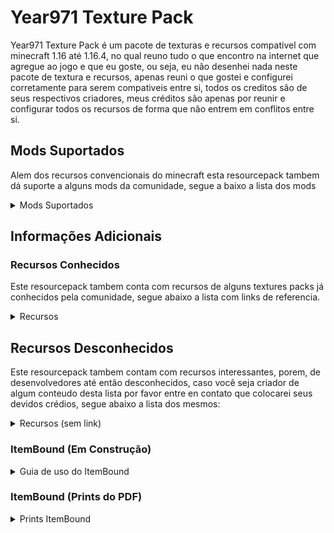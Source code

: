 # Year971 Texture Pack

Year971 Texture Pack é um pacote de texturas e recursos compativel com minecraft 1.16 até 1.16.4, no qual reuno tudo o que encontro na internet que agregue ao jogo e que eu goste, ou seja, eu não desenhei nada neste pacote de textura e recursos, apenas reuni o que gostei e configurei corretamente para serem compativeis entre si, todos os creditos são de seus respectivos criadores, meus créditos são apenas por reunir e configurar todos os recursos de forma que não entrem em conflitos entre si.

## Mods Suportados
Alem dos recursos convencionais do minecraft esta resourcepack tambem dá suporte a alguns mods da comunidade, segue a baixo a lista dos mods

<details>
<summary>Mods Suportados</summary>

 - advancementplaques
 - aether
 - ambience
 - apotheosis
 - baubles
 - botania
 - byg
 - chisel
 - cookingforblockheads
 - craftingtweaks
 - curios
 - cyclopscore
 - endergetic
 - enderstorage
 - everlastingabilities
 - extraboats
 - fairylights
 - farmingforblockheads
 - fml
 - forge
 - immersiveengineering
 - ironbackpacks
 - ironchest
 - jei
 - jeresources
 - legendarytooltips
 - mb
 - mea
 - midnight
 - mysticalagriculture
 - pamhc2crops
 - patchouli
 - psi
 - quark
 - realms
 - refinedstorage
 - silentgear
 - storagedrawers
 - tconstruct
 - thermal
 - twilightforest
 - upgrade_aquatic

</details>

## Informações Adicionais
### Recursos Conhecidos
Este resourcepack tambem conta com recursos de alguns textures packs já conhecidos pela comunidade, segue abaixo a lista com links de referencia.

<details>
<summary>Recursos</summary>

Atualmente o pacote de texturas e recursos Year971 conta com
- Faithful 1.16 (Base)
https://faithful.team/
- Default Dark Mode (Aparencia dos Menus)
https://www.curseforge.com/minecraft/texture-packs/default-dark-mode
- Colourful Containers Dark (Aparencia dos Menus)
https://www.planetminecraft.com/texture-pack/colourful-containers-dark-mode-gui-optifine-required/
- Itembound 1.9 (Novos itens)
https://www.planetminecraft.com/texture-pack/itembound-fixed/
- Spawn Egg 3D (Para ovos de geração)
https://www.curseforge.com/minecraft/texture-packs/spawn-egg-3d
- Potion Icons (Para icones de poções e flechas encantadas)
https://www.planetminecraft.com/texture-pack/potion-icons-java-edition/
- Player Mob Models (para os mobs)
https://www.planetminecraft.com/texture-pack/cute-mob-models-resource-pack-my-own-version/
- Vanilla Tweaks (Recursos Extras)
https://vanillatweaks.net/picker/resource-packs/

</details>

## Recursos Desconhecidos
Este resourcepack tambem contam com recursos interessantes, porem, de desenvolvedores até então desconhecidos, caso você seja criador de algum conteudo desta lista por favor entre en contato que colocarei seus devidos crédios, segue abaixo a lista dos mesmos:

<details>
<summary>Recursos (sem link)</summary>

 - DifferentStems  
 - BetterParticles  
 - HDShieldBanners  
 - AnimatedCampfireItem  
 - PolishedStonesToBricks  
 - BushyLeaves  
 - DarkerDarkOakLeaves  
 - FancySunflowers  
 - GrassSides  
 - MyceliumSides  
 - PathSides  
 - PodzolSides  
 - SnowSides  
 - CrimsonNyliumSides  
 - WarpedNyliumSides  
 - QuieterMinecarts  
 - OreBorders  
 - VisualInfestedStoneItems  
 - HungerPreview  
 - StickyPistonSides  
 - DirectionalHoppers  
 - DirectionalDispensersDroppers  
 - BetterObservers  
 - GroovyLevers  
 - CompassLodestone  
 - BrewingGuideDark  
 - VisualHoney  
 - VisualCauldronStages  
 - VisualComposterStages  
 - VisualSaplingGrowth  
 - NoteblockBanners  
 - 3DTiles  
 - 3DLadders  
 - 3DRails  
 - 3DSugarcane  
 - 3DIronBars  
 - 3DLilyPads  
 - 3DMushrooms  
 - 3DStonecutters  
 - 3DDoors&Trapdoors  
 - 3DVines  
 - PingColorIndicator  
 - NumberedHotbar  
 - StandardGalactic  
 - SGAToEnglish  
 - DoubleSlabFix  
 
</details>

### ItemBound (Em Construção)

<details>
<summary>Guia de uso do ItemBound</summary>

![ItemBound Logo](ItemBound/0.png)

# Índice
1. [Equipamentos & Armamentos](#equipamentos--armamentos "Equipamentos & Armamentos")  
1.1 [Classicos](#classicos "classicos")  
1.2 [Arcos](#arcos "Arcos")  
1.3 [Espadas de Bloco](#espadas-de-bloco "Espadas de Bloco")  
1.4 [Armas](#armas "Armas")  
1.5 [Fantasia](#fantasia "Fantasia")  
1.6 [Legendarios](#legendarios "Legendarios")  
1.7 [Sabres de Luz](#sabres-de-luz "Sabres de Luz")  
1.8 [Celulares](#celulares "Celulares")  
1.9 [Sobreviventes](#sobreviventes "Sobreviventes")  
1.10 [Video Game](#video-game "Video Game")  
1.11 [Pistolas D`agua](#pistolas-dagua "Pistolas Dagua")  
1.12 [Utensílios de Escrita](#utens%C3%ADlios-de-escrita "Utensílios de Escrita")  
1.13 [Isqueiros](#isqueiros "Isqueiros")  
1.14 [Fidget Spinners](#fidget-spinners "Fidget Spinners")  
1.15 [Picaretas](#picaretas "Picaretas")  
1.16 [Pá](#pa "Pá")  
1.17 [Tesouras](#tesouras "Tesouras")  
2. [Escudos](#escudos "Escudos")  
2.1 [Pranchas](#pranchas "Pranchas")  
2.2 [Escudos de Madeira](#escudos-de-madeira "Escudos de Madeira")  
3. [Armaduras](#armaduras "Armaduras")  
3.1 [Capas](#capas "Capas")  
3.2 [Fantasias](#fantasias "Fantasias")  
3.3 [Power Rangers](#power-rangers "Power Rangers")  
3.4 [Armadura Invisivel](#armadura-invisivel "Armadura Invisivel")  
3.5 [Armadura Minecraft](#armadura-minecraft "Armadura Minecraft")  
 

## Equipamentos & Armamentos
### Classicos
|Icone|Nome|Item|Encantamento|
|--|--|--|-|
|![Adaga](ItemBound/table/5.png)|Dagger|Qualquer Espada|-|
|![Katana](ItemBound/table/6.png)|Katana|Qualquer Espada|-|
|![Espada Longa](ItemBound/table/7.png)|Longsword|Qualquer Espada|-|
|![enter image description here](ItemBound/table/8.png)|Nunchuck|Qualquer Espada|-|
|![Rapieira](ItemBound/table/9.png)|Rapier|Qualquer Espada|-|
|![Lança](ItemBound/table/10.png)|Spear|Qualquer Espada|-|
|![Tridente](ItemBound/table/11.png)|Trident|Qualquer Espada|-|
|![Machado de Batalha](ItemBound/table/12.png)|Battle Axe|Qualquer Machado|-|
|![Foice](ItemBound/table/13.png)|Scythe|Qualquer Machado|-|

 ### Arcos

|Icone|Nome|Item|Encantamento|
|--|--|--|--|
|![Arco em Chamas](ItemBound/table/14.png)|Blaze Bow|Arco|Chama|
|![Arco Azul](ItemBound/table/15.png)|Bluejay Bow|Arco|-|
|![Arco Cardinal](ItemBound/table/16.png)|Cardinal Bow|Arco|-|
|![Arco-Iris](ItemBound/table/17.png)|Rain-Bow|Arco|Infinidade

### Espadas de Blocos
|Icone|Nome|Item|Encantamento|
|--|--|--|--|
|![Espada de Pedra Matriz](ItemBound/table/18.png)|Bedrock Sword|Qualquer Espada|Inquebravel|
|![-](ItemBound/table/19.png)|Red Concrete Sword|Qualquer Espada|-|
|![-](ItemBound/table/19.png)|Orange Concrete Sword|Qualquer Espada|-|
|![-](ItemBound/table/19.png)|Yellow Concrete Sword|Qualquer Espada|-|
|![-](ItemBound/table/19.png)|Lime Concrete Sword|Qualquer Espada|-|
|![-](ItemBound/table/19.png)|Green Concrete Sword|Qualquer Espada|-|
|![-](ItemBound/table/19.png)|Cyan Concrete Sword|Qualquer Espada|-|
|![-](ItemBound/table/19.png)|Light-Blue Concrete Sword|Qualquer Espada|-|
|![-](ItemBound/table/19.png)|Blue Concrete Sword|Qualquer Espada|-|
|![-](ItemBound/table/19.png)|Purple Concrete Sword|Qualquer Espada|-|
|![-](ItemBound/table/19.png)|Magenta Concrete Sword|Qualquer Espada|-|
|![-](ItemBound/table/19.png)|Pink Concrete Sword|Qualquer Espada|-|
|![-](ItemBound/table/19.png)|Brown Concrete Sword|Qualquer Espada|-|
|![-](ItemBound/table/19.png)|White Concrete Sword|Qualquer Espada|-|
|![-](ItemBound/table/19.png)|Light-Gray Concrete Sword|Qualquer Espada|-|
|![-](ItemBound/table/19.png)|Gray Concrete Sword|Qualquer Espada|-|
|![-](ItemBound/table/19.png)|Black Concrete Sword|Qualquer Espada|-|
|![-](ItemBound/table/20.png)|Emerald Sword|Qualquer Espada|Saque|
|![-](ItemBound/table/21.png)|Glass Sword|Qualquer Espada|-|
|![-](ItemBound/table/22.png)|Nether Sword|Qualquer Espada|Aspecto Flamejante|
|![-](ItemBound/table/23.png)|Obsidian Sword|Qualquer Espada|Repulsão|
|![-](ItemBound/table/24.png)|Rainbow Sword|Qualquer Espada|-|
|![-](ItemBound/table/25.png)|Andesite Sword|Qualquer Espada|-|
|![-](ItemBound/table/25.png)|Diorite Sword|Qualquer Espada|-|
|![-](ItemBound/table/25.png)|Granite Sword|Qualquer Espada|-|
|![-](ItemBound/table/26.png)|Sandstone Sword|Qualquer Espada|-|
|![-](ItemBound/table/26.png)|Red Sandstone Sword|Qualquer Espada|-|

### Armas
|Icone|Nome|Item|Encantamento|
|--|--|--|--|
|![-](ItemBound/table/27.png)|Handgun|Arco|-|
|![-](ItemBound/table/28.png)|Viper|Arco|afiação|

### Fantasia
|Icone|Nome|Item|Encantamento|
|--|--|--|--|
|![-](ItemBound/table/29.png)|Dark Scythe|Qualquer Machado|Afiação|

### Legendarios
|Icone|Nome|Item|Encantamento|
|--|--|--|--|
|![-](ItemBound/table/30.png)|Excalibur|Qualquer Espada|-|

### Sabres de Luz
|Icone|Nome|Item|Encantamento|
|--|--|--|--|
|![-](ItemBound/table/31.png)|Green Lightsaber|Qualquer Espada|Afiação|
|![-](ItemBound/table/31.png)|Violet Lightsaber|Qualquer Espada|Afiação|
|![-](ItemBound/table/31.png)|Yellow Lightsaber|Qualquer Espada|Afiação|
|![-](ItemBound/table/31.png)|Red Lightsaber|Qualquer Espada|Afiação|
|![-](ItemBound/table/31.png)|Blue Lightsaber|Qualquer Espada|Afiação|

### Celulares
##### (Possivel Referencia a Mirai Nikki ?)
|Icone|Nome|Item|Encantamento|
|--|--|--|--|
|![-](ItemBound/table/32.png)|Black Smartphone|Arco||
|![-](ItemBound/table/32.png)|Silver Smartphone|Arco||
|![-](ItemBound/table/32.png)|Gold Smartphone|Arco||
|![-](ItemBound/table/32.png)|Rose Smartphone|Arco||
|![-](ItemBound/table/32.png)|Diamond Smartphone|Arco||

### Sobrevivente
|Icone|Nome|Item|Encantamento|
|--|--|--|--|
|![-](ItemBound/table/33.png)|1000 Degree Knife|Qualquer Espada|Aspecto Flamejante|
|![-](ItemBound/table/34.png)|Apple Pen|Qualquer Espada|-|
|![-](ItemBound/table/34.png)|Pineapple Pen|Qualquer Espada|-|
|![-](ItemBound/table/34.png)|Pen Pineapple Apple Pen|Qualquer Espada|-|
|![-](ItemBound/table/35.png)|Brick|Qualquer Espada|-|
|![-](ItemBound/table/36.png)|Twig|Qualquer Espada|-|
|![-](ItemBound/table/37.png)|Wooden Bat|Qualquer Espada|-|
|![-](ItemBound/table/37.png)|Iron Bat|Qualquer Espada|-|
|![-](ItemBound/table/38.png)|Knife|Qualquer Espada|-|
|![-](ItemBound/table/39.png)|Microfone|Qualquer Espada|-|
|![-](ItemBound/table/40.png)|Green Paintbrush|Qualquer Espada|-|
|![-](ItemBound/table/40.png)|Violet Paintbrush|Qualquer Espada|-|
|![-](ItemBound/table/40.png)|Yellow Paintbrush|Qualquer Espada|-|
|![-](ItemBound/table/40.png)|Red Paintbrush|Qualquer Espada|-|
|![-](ItemBound/table/40.png)|Blue Paintbrush|Qualquer Espada|-|
|![-](ItemBound/table/41.png)|Green Pinwheel|Qualquer Espada|-|
|![-](ItemBound/table/41.png)|Pink Pinwheel|Qualquer Espada|-|
|![-](ItemBound/table/41.png)|Yellow Pinwheel|Qualquer Espada|-|
|![-](ItemBound/table/41.png)|Red Pinwheel|Qualquer Espada|-|
|![-](ItemBound/table/41.png)|Blue Pinwheel|Qualquer Espada|-|
|![-](ItemBound/table/42.png)|Green Racket|Qualquer Espada|-|
|![-](ItemBound/table/42.png)|Red Racket|Qualquer Espada|-|
|![-](ItemBound/table/43.png)|Bus Stop Sign|Qualquer Espada|-|
|![-](ItemBound/table/44.png)|Stop Sign|Qualquer Espada|-|
|![-](ItemBound/table/45.png)|Work Sign|Qualquer Espada|-|

### Video Game
|Icone|Nome|Item|Encantamento|
|--|--|--|--|
|![-](ItemBound/table/46.png)|Buster Sword|Qualquer Espada|Repulsão|

### Pistolas D'agua
|Icone|Nome|Item|Encantamento|
|--|--|--|--|
|![-](ItemBound/table/47.png)|Blue Water Gun|Arco|-|
|![-](ItemBound/table/47.png)|Green Water Gun|Arco|-|
|![-](ItemBound/table/47.png)|Orange Water Gun|Arco|-|
|![-](ItemBound/table/47.png)|Pink Water Gun|Arco|-|

### Utensílios de Escrita
|Icone|Nome|Item|Encantamento|
|--|--|--|--|
|![-](ItemBound/table/48.png)|Blue Pencil|Qualquer Espada|-|
|![-](ItemBound/table/48.png)|Green Pencil|Qualquer Espada|-|
|![-](ItemBound/table/48.png)|Red Pencil|Qualquer Espada|-|
|![-](ItemBound/table/48.png)|Yellow Pencil|Qualquer Espada|-|
|![-](ItemBound/table/49.png)|Blue Marker|Qualquer Espada|-|
|![-](ItemBound/table/49.png)|Green Marker|Qualquer Espada|-|
|![-](ItemBound/table/49.png)|Red Marker|Qualquer Espada|-|
|![-](ItemBound/table/49.png)|Yellow Marker|Qualquer Espada|-|
|![-](ItemBound/table/50.png)|Blue Pen|Qualquer Espada|-|
|![-](ItemBound/table/50.png)|Green Pen|Qualquer Espada|-|
|![-](ItemBound/table/50.png)|Red Pen|Qualquer Espada|-|
|![-](ItemBound/table/50.png)|Violet Pen|Qualquer Espada|-|
|![-](ItemBound/table/51.png)|Blue Quill|Qualquer Espada|-|
|![-](ItemBound/table/51.png)|Green Quill|Qualquer Espada|-|
|![-](ItemBound/table/51.png)|Red Quill|Qualquer Espada|-|
|![-](ItemBound/table/51.png)|Yellow Quill|Qualquer Espada|-|
|![-](ItemBound/table/52.png)|Blue Fountain pen|Qualquer Espada|-|
|![-](ItemBound/table/52.png)|Green Fountain pen|Qualquer Espada|-|
|![-](ItemBound/table/52.png)|Red Fountain pen|Qualquer Espada|-|
|![-](ItemBound/table/52.png)|Yellow Fountain pen|Qualquer Espada|-|

### Isqueiros
|Icone|Nome|Item|Encantamento|
|--|--|--|--|
|![-](ItemBound/table/53.png)|Red Lighter|Pederneira||
|![-](ItemBound/table/53.png)|Orange Lighter|Pederneira||
|![-](ItemBound/table/53.png)|Yellow Lighter|Pederneira||
|![-](ItemBound/table/53.png)|Green Lighter|Pederneira||
|![-](ItemBound/table/53.png)|Blue Lighter|Pederneira||
|![-](ItemBound/table/53.png)|Violet Lighter|Pederneira||
|![-](ItemBound/table/53.png)|Pink Lighter|Pederneira||
|![-](ItemBound/table/53.png)|White Lighter|Pederneira||
|![-](ItemBound/table/53.png)|Black Lighter|Pederneira||

### Fidget Spinners
|Icone|Nome|Item|Encantamento|
|--|--|--|--|
|![-](ItemBound/table/54.png)|Red Fidget Spinner|Vara de Pescar|-|
|![-](ItemBound/table/54.png)|Orange Fidget Spinner|Vara de Pescar|-|
|![-](ItemBound/table/54.png)|Yellow Fidget Spinner|Vara de Pescar|-|
|![-](ItemBound/table/54.png)|Green Fidget Spinner|Vara de Pescar|-|
|![-](ItemBound/table/54.png)|Blue Fidget Spinner|Vara de Pescar|-|
|![-](ItemBound/table/54.png)|Violet Fidget Spinner|Vara de Pescar|-|
|![-](ItemBound/table/54.png)|Pink Fidget Spinner|Vara de Pescar|-|
|![-](ItemBound/table/54.png)|White Fidget Spinner|Vara de Pescar|-|
|![-](ItemBound/table/54.png)|Black Fidget Spinner|Vara de Pescar|-|

### Picaretas
|Icone|Nome|Item|Encantamento|
|--|--|--|--|
|![-](ItemBound/table/55.png)|Drill|Picareta de Ferro|Eficiencia|
|![-](ItemBound/table/55.png)|Drill|Picareta de Ouro|Eficiencia|
|![-](ItemBound/table/55.png)|Drill|Picareta de Diamante|Eficiencia|
|![-](ItemBound/table/56.png)|Fork|Qualquer Picareta|-|

### Pá
|Icone|Nome|Item|Encantamento|
|--|--|--|--|
|![-](ItemBound/table/57.png)|Spoon|Qualquer Pá|-|

### Tesouras
|Icone|Nome|Item|Encantamento|
|--|--|--|--|
|![-](ItemBound/table/58.png)|Razor|Tesoura|-|
|![-](ItemBound/table/59.png)|Blue Scissors|Tesoura|-|
|![-](ItemBound/table/59.png)|Green Scissors|Tesoura|-|
|![-](ItemBound/table/59.png)|Red Scissors|Tesoura|-|

## Escudos
### Pranchas
|Icone|Nome|Item|Encantamento|
|--|--|--|--|
|![-](ItemBound/table/60.png)|Red Bodyboard|Escudo|-|
|![-](ItemBound/table/60.png)|Yellow Bodyboard|Escudo|-|
|![-](ItemBound/table/60.png)|Green Bodyboard|Escudo|-|
|![-](ItemBound/table/60.png)|Blue Bodyboard|Escudo|-|
|![-](ItemBound/table/60.png)|Purple Bodyboard|Escudo|-|
|![-](ItemBound/table/60.png)|Pink Bodyboard|Escudo|-|
|![-](ItemBound/table/60.png)|Black Bodyboard|Escudo|-|

### Escudos de Madeira
|Icone|Nome|Item|Encantamento|
|--|--|--|--|
|![-](ItemBound/table/61.png)|Birch Log Shield|Escudo|-|
|![-](ItemBound/table/61.png)|Oak Log Shield|Escudo|-|
|![-](ItemBound/table/61.png)|Jungle Log Shield|Escudo|-|
|![-](ItemBound/table/61.png)|Acacia Log Shield|Escudo|-|
|![-](ItemBound/table/61.png)|Spruce Log Shield|Escudo|-|
|![-](ItemBound/table/61.png)|Dark Oak Log Shield|Escudo|-|

## Armaduras
### Capas
|Icone|Nome|Item|Encantamento|
|--|--|--|--|
|![-](ItemBound/table/63.png)|Plain Cape|Armadura de Couro|-|
|![-](ItemBound/table/64.png)|Rainbow Cape|Qualquer Armadura|-|
|![-](ItemBound/table/65.png)|Blue Haven Cape|Qualquer Armadura|-|
|![-](ItemBound/table/66.png)|ItemBound Cape|Qualquer Armadura|-|
|![-](ItemBound/table/67.png)|Blaze Cape|Qualquer Armadura|Proteção Contra Fogo|
|![-](ItemBound/table/68.png)|Creeper Cape|Qualquer Armadura|Proteção Contra Explosão|
|![-](ItemBound/table/69.png)|Cross Cape|Qualquer Armadura|Proteção|
|![-](ItemBound/table/70.png)|Curse Cape|Qualquer Armadura|Espinhos|

### Fantasias
|Icone|Nome|Item|Encantamento|
|--|--|--|--|
|![-](ItemBound/table/71.png)|Cat Ears|Capacete de Couro|-|
|![-](ItemBound/table/72.png)|Gold Cat Ears|Qualquer Capacete|-|
|![-](ItemBound/table/72.png)|Zombie Cat Ears|Qualquer Capacete|-|
|![-](ItemBound/table/72.png)|Calico Cat Ears|Qualquer Capacete|-|
|![-](ItemBound/table/72.png)|Diamond Cat Ears|Qualquer Capacete|-|
|![-](ItemBound/table/73.png)|Halo|Qualquer Capacete|Proteção|
|![-](ItemBound/table/74.png)|Black Striped Socks|Calça de Couro|-|
|![-](ItemBound/table/74.png)|White Striped Socks|Calça de Couro|-|
|![-](ItemBound/table/75.png)|Rainbow Socks|Qualquer Calça|-|
|![-](ItemBound/table/75.png)|Pastel Rainbow Socks|Qualquer Calça|-|

### Power Ranger
|Icone|Nome|Item|Encantamento|
|--|--|--|--|
|![-](ItemBound/table/76-1.png)|&#60;cor&#62; Power Crafter Helmet|Qualquer Capacete|-|
|![-](ItemBound/table/76-2.png)|&#60;cor&#62; Power Crafter Chestplate|Qualquer Peitoral|-|
|![-](ItemBound/table/76-3.png)|&#60;cor&#62; Power Crafter Leggings|Qualquer Calça|-|
|![-](ItemBound/table/76-4.png)|&#60;cor&#62; Power Crafter Boots|Qualquer Bota|-|
###### Cores: Blue, Green, Yellow, Red, Pink | Exemplo: Red Power Crafter Helmet

### Armadura Invisivel
|Icone|Nome|Item|Encantamento|
|--|--|--|--|
|![-](ItemBound/table/77-1.png)|Invisible Helmet|Qualquer Capacete|-|
|![-](ItemBound/table/77-2.png)|Invisible Chestplate|Qualquer Peitoral|-|
|![-](ItemBound/table/77-3.png)|Invisible Leggings|Qualquer Calça|-|
|![-](ItemBound/table/77-4.png)|Invisible Boots|Qualquer Bota|-|

### Armadura "Minecraft"
|Icone|Nome|Item|Encantamento|
|--|--|--|--|
|![-](ItemBound/table/78-1.png)|Slime Helmet|Capacete de Couro|-|
|![-](ItemBound/table/78-2.png)|Slime Top|Peitoral de Couro|-|
|![-](ItemBound/table/78-3.png)|Slime Pants|Calça de Couro|-|
|![-](ItemBound/table/78-4.png)|Slime Boots|Bota de Couro|-|


# <!-- <details> -->
<summary>Guia de uso do ItemBound</summary>

![ItemBound Logo](ItemBound/0.png)

## Armamentos
### Classicos
|Icone|Nome|Item|Encantamento|
|--|--|--|-|
|![Adaga](ItemBound/table/5.png)|Dagger|Qualquer Espada|-|
|![Katana](ItemBound/table/6.png)|Katana|Qualquer Espada|-|
|![Espada Longa](ItemBound/table/7.png)|Longsword|Qualquer Espada|-|
|![enter image description here](ItemBound/table/8.png)|Nunchuck|Qualquer Espada|-|
|![Rapieira](ItemBound/table/9.png)|Rapier|Qualquer Espada|-|
|![Lança](ItemBound/table/10.png)|Spear|Qualquer Espada|-|
|![Tridente](ItemBound/table/11.png)|Trident|Qualquer Espada|-|
|![Machado de Batalha](ItemBound/table/12.png)|Battle Axe|Qualquer Machado|-|
|![Foice](ItemBound/table/13.png)|Scythe|Qualquer Machado|-|

 ### Arcos

|Icone|Nome|Item|Encantamento|
|--|--|--|--|
|![Arco em Chamas](ItemBound/table/14.png)|Blaze Bow|Arco|Chama|
|![Arco Azul](ItemBound/table/15.png)|Bluejay Bow|Arco|-|
|![Arco Cardinal](ItemBound/table/16.png)|Cardinal Bow|Arco|-|
|![Arco-Iris](ItemBound/table/17.png)|Rain-Bow|Arco|Infinidade

### Espadas de Blocos
|Icone|Nome|Item|Encantamento|
|--|--|--|--|
|![Espada de Pedra Matriz](ItemBound/table/18.png)|Bedrock Sword|Qualquer Espada|Inquebravel|
|![-](ItemBound/table/19.png)|Red Concrete Sword|Qualquer Espada|-|
|![-](ItemBound/table/19.png)|Orange Concrete Sword|Qualquer Espada|-|
|![-](ItemBound/table/19.png)|Yellow Concrete Sword|Qualquer Espada|-|
|![-](ItemBound/table/19.png)|Lime Concrete Sword|Qualquer Espada|-|
|![-](ItemBound/table/19.png)|Green Concrete Sword|Qualquer Espada|-|
|![-](ItemBound/table/19.png)|Cyan Concrete Sword|Qualquer Espada|-|
|![-](ItemBound/table/19.png)|Light-Blue Concrete Sword|Qualquer Espada|-|
|![-](ItemBound/table/19.png)|Blue Concrete Sword|Qualquer Espada|-|
|![-](ItemBound/table/19.png)|Purple Concrete Sword|Qualquer Espada|-|
|![-](ItemBound/table/19.png)|Magenta Concrete Sword|Qualquer Espada|-|
|![-](ItemBound/table/19.png)|Pink Concrete Sword|Qualquer Espada|-|
|![-](ItemBound/table/19.png)|Brown Concrete Sword|Qualquer Espada|-|
|![-](ItemBound/table/19.png)|White Concrete Sword|Qualquer Espada|-|
|![-](ItemBound/table/19.png)|Light-Gray Concrete Sword|Qualquer Espada|-|
|![-](ItemBound/table/19.png)|Gray Concrete Sword|Qualquer Espada|-|
|![-](ItemBound/table/19.png)|Black Concrete Sword|Qualquer Espada|-|
|![-](ItemBound/table/20.png)|Emerald Sword|Qualquer Espada|Saque|
|![-](ItemBound/table/21.png)|Glass Sword|Qualquer Espada|-|
|![-](ItemBound/table/22.png)|Nether Sword|Qualquer Espada|Aspecto Flamejante|
|![-](ItemBound/table/23.png)|Obsidian Sword|Qualquer Espada|Repulsão|
|![-](ItemBound/table/24.png)|Rainbow Sword|Qualquer Espada|-|
|![-](ItemBound/table/25.png)|Andesite Sword|Qualquer Espada|-|
|![-](ItemBound/table/25.png)|Diorite Sword|Qualquer Espada|-|
|![-](ItemBound/table/25.png)|Granite Sword|Qualquer Espada|-|
|![-](ItemBound/table/26.png)|Sandstone Sword|Qualquer Espada|-|
|![-](ItemBound/table/26.png)|Red Sandstone Sword|Qualquer Espada|-|

### Armas
|Icone|Nome|Item|Encantamento|
|--|--|--|--|
|![-](ItemBound/table/27.png)|Handgun|Arco|-|
|![-](ItemBound/table/28.png)|Viper|Arco|afiação|

### Fantasia
|Icone|Nome|Item|Encantamento|
|--|--|--|--|
|![-](ItemBound/table/29.png)|Dark Scythe|Qualquer Machado|Afiação|

### Legendarios
|Icone|Nome|Item|Encantamento|
|--|--|--|--|
|![-](ItemBound/table/30.png)|Excalibur|Qualquer Espada|-|

### Sabres de Luz
|Icone|Nome|Item|Encantamento|
|--|--|--|--|
|![-](ItemBound/table/31.png)|Green Lightsaber|Qualquer Espada|Afiação|
|![-](ItemBound/table/31.png)|Violet Lightsaber|Qualquer Espada|Afiação|
|![-](ItemBound/table/31.png)|Yellow Lightsaber|Qualquer Espada|Afiação|
|![-](ItemBound/table/31.png)|Red Lightsaber|Qualquer Espada|Afiação|
|![-](ItemBound/table/31.png)|Blue Lightsaber|Qualquer Espada|Afiação|

### Celulares
##### (Possivel Referencia a Mirai Nikki ?)
|Icone|Nome|Item|Encantamento|
|--|--|--|--|
|![-](ItemBound/table/32.png)|Black Smartphone|Arco||
|![-](ItemBound/table/32.png)|Silver Smartphone|Arco||
|![-](ItemBound/table/32.png)|Gold Smartphone|Arco||
|![-](ItemBound/table/32.png)|Rose Smartphone|Arco||
|![-](ItemBound/table/32.png)|Diamond Smartphone|Arco||

### Sobrevivente
|Icone|Nome|Item|Encantamento|
|--|--|--|--|
|![-](ItemBound/table/33.png)|1000 Degree Knife|Qualquer Espada|Aspecto Flamejante|
|![-](ItemBound/table/34.png)|Apple Pen|Qualquer Espada|-|
|![-](ItemBound/table/34.png)|Pineapple Pen|Qualquer Espada|-|
|![-](ItemBound/table/34.png)|Pen Pineapple Apple Pen|Qualquer Espada|-|
|![-](ItemBound/table/35.png)|Brick|Qualquer Espada|-|
|![-](ItemBound/table/36.png)|Twig|Qualquer Espada|-|
|![-](ItemBound/table/37.png)|Wooden Bat|Qualquer Espada|-|
|![-](ItemBound/table/37.png)|Iron Bat|Qualquer Espada|-|
|![-](ItemBound/table/38.png)|Knife|Qualquer Espada|-|
|![-](ItemBound/table/39.png)|Microfone|Qualquer Espada|-|
|![-](ItemBound/table/40.png)|Green Paintbrush|Qualquer Espada|-|
|![-](ItemBound/table/40.png)|Violet Paintbrush|Qualquer Espada|-|
|![-](ItemBound/table/40.png)|Yellow Paintbrush|Qualquer Espada|-|
|![-](ItemBound/table/40.png)|Red Paintbrush|Qualquer Espada|-|
|![-](ItemBound/table/40.png)|Blue Paintbrush|Qualquer Espada|-|
|![-](ItemBound/table/41.png)|Green Pinwheel|Qualquer Espada|-|
|![-](ItemBound/table/41.png)|Pink Pinwheel|Qualquer Espada|-|
|![-](ItemBound/table/41.png)|Yellow Pinwheel|Qualquer Espada|-|
|![-](ItemBound/table/41.png)|Red Pinwheel|Qualquer Espada|-|
|![-](ItemBound/table/41.png)|Blue Pinwheel|Qualquer Espada|-|
|![-](ItemBound/table/42.png)|Green Racket|Qualquer Espada|-|
|![-](ItemBound/table/42.png)|Red Racket|Qualquer Espada|-|
|![-](ItemBound/table/43.png)|Bus Stop Sign|Qualquer Espada|-|
|![-](ItemBound/table/44.png)|Stop Sign|Qualquer Espada|-|
|![-](ItemBound/table/45.png)|Work Sign|Qualquer Espada|-|

### Video Game
|Icone|Nome|Item|Encantamento|
|--|--|--|--|
|![-](ItemBound/table/46.png)|Buster Sword|Qualquer Espada|Repulsão|

### Pistolas D'agua
|Icone|Nome|Item|Encantamento|
|--|--|--|--|
|![-](ItemBound/table/47.png)|Blue Water Gun|Arco|-|
|![-](ItemBound/table/47.png)|Green Water Gun|Arco|-|
|![-](ItemBound/table/47.png)|Orange Water Gun|Arco|-|
|![-](ItemBound/table/47.png)|Pink Water Gun|Arco|-|

### Utensílios de Escrita
|Icone|Nome|Item|Encantamento|
|--|--|--|--|
|![-](ItemBound/table/48.png)|Blue Pencil|Qualquer Espada|-|
|![-](ItemBound/table/48.png)|Green Pencil|Qualquer Espada|-|
|![-](ItemBound/table/48.png)|Red Pencil|Qualquer Espada|-|
|![-](ItemBound/table/48.png)|Yellow Pencil|Qualquer Espada|-|
|![-](ItemBound/table/49.png)|Blue Marker|Qualquer Espada|-|
|![-](ItemBound/table/49.png)|Green Marker|Qualquer Espada|-|
|![-](ItemBound/table/49.png)|Red Marker|Qualquer Espada|-|
|![-](ItemBound/table/49.png)|Yellow Marker|Qualquer Espada|-|
|![-](ItemBound/table/50.png)|Blue Pen|Qualquer Espada|-|
|![-](ItemBound/table/50.png)|Green Pen|Qualquer Espada|-|
|![-](ItemBound/table/50.png)|Red Pen|Qualquer Espada|-|
|![-](ItemBound/table/50.png)|Violet Pen|Qualquer Espada|-|
|![-](ItemBound/table/51.png)|Blue Quill|Qualquer Espada|-|
|![-](ItemBound/table/51.png)|Green Quill|Qualquer Espada|-|
|![-](ItemBound/table/51.png)|Red Quill|Qualquer Espada|-|
|![-](ItemBound/table/51.png)|Yellow Quill|Qualquer Espada|-|
|![-](ItemBound/table/52.png)|Blue Fountain pen|Qualquer Espada|-|
|![-](ItemBound/table/52.png)|Green Fountain pen|Qualquer Espada|-|
|![-](ItemBound/table/52.png)|Red Fountain pen|Qualquer Espada|-|
|![-](ItemBound/table/52.png)|Yellow Fountain pen|Qualquer Espada|-|

### Isqueiros
|Icone|Nome|Item|Encantamento|
|--|--|--|--|
|![-](ItemBound/table/53.png)|Red Lighter|Pederneira||
|![-](ItemBound/table/53.png)|Orange Lighter|Pederneira||
|![-](ItemBound/table/53.png)|Yellow Lighter|Pederneira||
|![-](ItemBound/table/53.png)|Green Lighter|Pederneira||
|![-](ItemBound/table/53.png)|Blue Lighter|Pederneira||
|![-](ItemBound/table/53.png)|Violet Lighter|Pederneira||
|![-](ItemBound/table/53.png)|Pink Lighter|Pederneira||
|![-](ItemBound/table/53.png)|White Lighter|Pederneira||
|![-](ItemBound/table/53.png)|Black Lighter|Pederneira||

### Fidget Spinners
|Icone|Nome|Item|Encantamento|
|--|--|--|--|
|![-](ItemBound/table/54.png)|Red Fidget Spinner|Vara de Pescar|-|
|![-](ItemBound/table/54.png)|Orange Fidget Spinner|Vara de Pescar|-|
|![-](ItemBound/table/54.png)|Yellow Fidget Spinner|Vara de Pescar|-|
|![-](ItemBound/table/54.png)|Green Fidget Spinner|Vara de Pescar|-|
|![-](ItemBound/table/54.png)|Blue Fidget Spinner|Vara de Pescar|-|
|![-](ItemBound/table/54.png)|Violet Fidget Spinner|Vara de Pescar|-|
|![-](ItemBound/table/54.png)|Pink Fidget Spinner|Vara de Pescar|-|
|![-](ItemBound/table/54.png)|White Fidget Spinner|Vara de Pescar|-|
|![-](ItemBound/table/54.png)|Black Fidget Spinner|Vara de Pescar|-|

### Picaretas
|Icone|Nome|Item|Encantamento|
|--|--|--|--|
|![-](ItemBound/table/55.png)|Drill|Picareta de Ferro|Eficiencia|
|![-](ItemBound/table/55.png)|Drill|Picareta de Ouro|Eficiencia|
|![-](ItemBound/table/55.png)|Drill|Picareta de Diamante|Eficiencia|
|![-](ItemBound/table/56.png)|Fork|Qualquer Picareta|-|

### Pá
|Icone|Nome|Item|Encantamento|
|--|--|--|--|
|![-](ItemBound/table/57.png)|Spoon|Qualquer Pá|-|

### Tesouras
|Icone|Nome|Item|Encantamento|
|--|--|--|--|
|![-](ItemBound/table/58.png)|Razor|Tesoura|-|
|![-](ItemBound/table/59.png)|Blue Scissors|Tesoura|-|
|![-](ItemBound/table/59.png)|Green Scissors|Tesoura|-|
|![-](ItemBound/table/59.png)|Red Scissors|Tesoura|-|

## Escudos
### Pranchas
|Icone|Nome|Item|Encantamento|
|--|--|--|--|
|![-](ItemBound/table/60.png)|Red Bodyboard|Escudo|-|
|![-](ItemBound/table/60.png)|Yellow Bodyboard|Escudo|-|
|![-](ItemBound/table/60.png)|Green Bodyboard|Escudo|-|
|![-](ItemBound/table/60.png)|Blue Bodyboard|Escudo|-|
|![-](ItemBound/table/60.png)|Purple Bodyboard|Escudo|-|
|![-](ItemBound/table/60.png)|Pink Bodyboard|Escudo|-|
|![-](ItemBound/table/60.png)|Black Bodyboard|Escudo|-|

### Escudos de Madeira
|Icone|Nome|Item|Encantamento|
|--|--|--|--|
|![-](ItemBound/table/61.png)|Birch Log Shield|Escudo|-|
|![-](ItemBound/table/61.png)|Oak Log Shield|Escudo|-|
|![-](ItemBound/table/61.png)|Jungle Log Shield|Escudo|-|
|![-](ItemBound/table/61.png)|Acacia Log Shield|Escudo|-|
|![-](ItemBound/table/61.png)|Spruce Log Shield|Escudo|-|
|![-](ItemBound/table/61.png)|Dark Oak Log Shield|Escudo|-|

## Armaduras
### Capas
|Icone|Nome|Item|Encantamento|
|--|--|--|--|
|![-](ItemBound/table/63.png)|Plain Cape|Armadura de Couro|-|
|![-](ItemBound/table/64.png)|Rainbow Cape|Qualquer Armadura|-|
|![-](ItemBound/table/65.png)|Blue Haven Cape|Qualquer Armadura|-|
|![-](ItemBound/table/66.png)|ItemBound Cape|Qualquer Armadura|-|
|![-](ItemBound/table/67.png)|Blaze Cape|Qualquer Armadura|Proteção Contra Fogo|
|![-](ItemBound/table/68.png)|Creeper Cape|Qualquer Armadura|Proteção Contra Explosão|
|![-](ItemBound/table/69.png)|Cross Cape|Qualquer Armadura|Proteção|
|![-](ItemBound/table/70.png)|Curse Cape|Qualquer Armadura|Espinhos|

### Fantasias
|Icone|Nome|Item|Encantamento|
|--|--|--|--|
|![-](ItemBound/table/71.png)|Cat Ears|Capacete de Couro|-|
|![-](ItemBound/table/72.png)|Gold Cat Ears|Qualquer Capacete|-|
|![-](ItemBound/table/72.png)|Zombie Cat Ears|Qualquer Capacete|-|
|![-](ItemBound/table/72.png)|Calico Cat Ears|Qualquer Capacete|-|
|![-](ItemBound/table/72.png)|Diamond Cat Ears|Qualquer Capacete|-|
|![-](ItemBound/table/73.png)|Halo|Qualquer Capacete|Proteção|
|![-](ItemBound/table/74.png)|Black Striped Socks|Calça de Couro|-|
|![-](ItemBound/table/74.png)|White Striped Socks|Calça de Couro|-|
|![-](ItemBound/table/75.png)|Rainbow Socks|Qualquer Calça|-|
|![-](ItemBound/table/75.png)|Pastel Rainbow Socks|Qualquer Calça|-|

### Power Ranger
|Icone|Nome|Item|Encantamento|
|--|--|--|--|
|![-](ItemBound/table/76-1.png)|&#60;cor&#62; Power Crafter Helmet|Qualquer Capacete|-|
|![-](ItemBound/table/76-2.png)|&#60;cor&#62; Power Crafter Chestplate|Qualquer Peitoral|-|
|![-](ItemBound/table/76-3.png)|&#60;cor&#62; Power Crafter Leggings|Qualquer Calça|-|
|![-](ItemBound/table/76-4.png)|&#60;cor&#62; Power Crafter Boots|Qualquer Bota|-|
###### Cores: Blue, Green, Yellow, Red, Pink | Exemplo: Red Power Crafter Helmet

### Armadura Invisivel
|Icone|Nome|Item|Encantamento|
|--|--|--|--|
|![-](ItemBound/table/77-1.png)|Invisible Helmet|Qualquer Capacete|-|
|![-](ItemBound/table/77-2.png)|Invisible Chestplate|Qualquer Peitoral|-|
|![-](ItemBound/table/77-3.png)|Invisible Leggings|Qualquer Calça|-|
|![-](ItemBound/table/77-4.png)|Invisible Boots|Qualquer Bota|-|

### Armadura "Minecraft"
|Icone|Nome|Item|Encantamento|
|--|--|--|--|
|![-](ItemBound/table/78-1.png)|Slime Helmet|Capacete de Couro|-|
|![-](ItemBound/table/78-2.png)|Slime Top|Peitoral de Couro|-|
|![-](ItemBound/table/78-3.png)|Slime Pants|Calça de Couro|-|
|![-](ItemBound/table/78-4.png)|Slime Boots|Bota de Couro|-|
</details>

### ItemBound (Prints do PDF)

<details>
<summary>Prints ItemBound</summary>
 
## Guia para utilizar os novos itens
<img src="ItemBound/01.png" />
<img src="ItemBound/02.png" />
<img src="ItemBound/03.png" />
<img src="ItemBound/04.png" />
<img src="ItemBound/05.png" />
<img src="ItemBound/06.png" />
<img src="ItemBound/07.png" />
<img src="ItemBound/08.png" />
<img src="ItemBound/09.png" />
<img src="ItemBound/10.png" />
<img src="ItemBound/11.png" />
<img src="ItemBound/12.png" />
<img src="ItemBound/13.png" />
<img src="ItemBound/14.png" />
<img src="ItemBound/15.png" />
<img src="ItemBound/16.png" />
<img src="ItemBound/17.png" />
<img src="ItemBound/18.png" />
<img src="ItemBound/19.png" />
<img src="ItemBound/20.png" />
<img src="ItemBound/21.png" />
<img src="ItemBound/22.png" />
<img src="ItemBound/23.png" />
<img src="ItemBound/24.png" />
<img src="ItemBound/25.png" />
<img src="ItemBound/26.png" />
<img src="ItemBound/27.png" />
<img src="ItemBound/28.png" />
<img src="ItemBound/29.png" />
<img src="ItemBound/30.png" />
<img src="ItemBound/31.png" />
<img src="ItemBound/32.png" />
<img src="ItemBound/33.png" />
<img src="ItemBound/34.png" />
<img src="ItemBound/35.png" />
<img src="ItemBound/36.png" />
<img src="ItemBound/37.png" />
<img src="ItemBound/38.png" />
<img src="ItemBound/39.png" />
<img src="ItemBound/40.png" />
<img src="ItemBound/41.png" />
<img src="ItemBound/42.png" />
<img src="ItemBound/43.png" />
<img src="ItemBound/44.png" />
<img src="ItemBound/45.png" />
<img src="ItemBound/46.png" />
<img src="ItemBound/47.png" />
<img src="ItemBound/48.png" />
<img src="ItemBound/49.png" />
<img src="ItemBound/50.png" />
<img src="ItemBound/51.png" />
<img src="ItemBound/52.png" />
<img src="ItemBound/53.png" />
<img src="ItemBound/54.png" />
<img src="ItemBound/55.png" />
<img src="ItemBound/56.png" />
<img src="ItemBound/57.png" />
<img src="ItemBound/58.png" />
<img src="ItemBound/59.png" />
<img src="ItemBound/60.png" />
<img src="ItemBound/61.png" />
 
</details>
